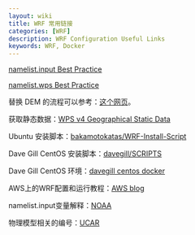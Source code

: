 ```yaml
---
layout: wiki
title: WRF 常用链接
categories: [WRF]
description: WRF Configuration Useful Links
keywords: WRF, Docker
---
```


[namelist.input Best Practice](https://www2.mmm.ucar.edu/wrf/users/namelist_best_prac_wrf.html)

[namelist.wps Best Practice](https://www2.mmm.ucar.edu/wrf/users/namelist_best_prac_wps.html)

替换 DEM 的流程可以参考：[这个网页](http://bbs.06climate.com/forum.php?mod=viewthread&tid=50088)。    

获取静态数据：[WPS v4 Geographical Static Data](https://www2.mmm.ucar.edu/wrf/users/download/get_sources_wps_geog.html)

Ubuntu 安装脚本：[bakamotokatas/WRF-Install-Script](https://github.com/bakamotokatas/WRF-Install-Script)

Dave Gill CentOS 安装脚本：[davegill/SCRIPTS](https://github.com/davegill/SCRIPTS)

Dave Gill CentOS 环境：[davegill centos docker](https://hub.docker.com/r/davegill/wrf-coop/tags)

AWS上的WRF配置和运行教程：[AWS blog](https://aws.amazon.com/cn/blogs/china/empowering-numerical-weather-forecasting-based-on-the-arm-architecture-on-the-cloud/ )

namelist.input变量解释：[NOAA](https://esrl.noaa.gov/gsd/wrfportal/namelist_input_options.html)

物理模型相关的编号：[UCAR](https://www2.mmm.ucar.edu/wrf/users/physics/phys_references.html)